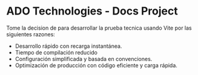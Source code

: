 # ADO Technologies - Docs Project

Tome la decision de para desarrollar la prueba tecnica usando Vite por las siguientes razones: 

- Desarrollo rápido con recarga instantánea.
- Tiempo de compilación reducido
- Configuración simplificada y basada en convenciones.
- Optimización de producción con código eficiente y carga rápida.
